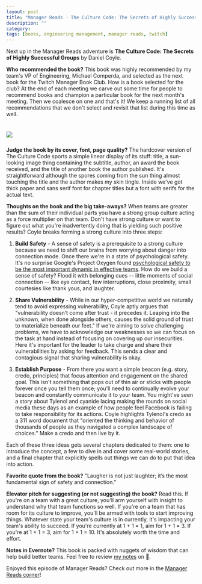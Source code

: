```yaml
---
layout: post
title: "Manager Reads - The Culture Code: The Secrets of Highly Successful Groups"
description: ""
category: 
tags: [books, engineering management, manager reads, twitch]
---
```


Next up in the Manager Reads adventure is **The Culture Code: The Secrets of Highly Successful Groups** by Daniel Coyle.

**Who recommended the book?** This book was highly recommended by my team's VP of Engineering, Michael Comperda, and selected as the next book for the Twitch Manager Book Club. How is a book selected for the club? At the end of each meeting we carve out some time for people to recommend books and champion a particular book for the next month's meeting. Then we coalesce on one and that's it! We keep a running list of all recommendations that we don't select and revisit that list during this time as well. 

<div>
    <img class="rounded-corners" style="max-width: 360px; border: 1px; margin-top: 24px;" src="{{ site.images2018 }}/12-10/culture-code.png"/>
    <p class="caption-text" style="line-height: 1.5em; margin-bottom: 24px;"><strong></strong></p>
</div>

**Judge the book by its cover, font, page quality?** The hardcover version of The Culture Code sports a simple linear display of its stuff: title, a sun-looking image thing containing the subtitle, author, an award the book received, and the title of another book the author published. It's straightforward although the spores coming from the sun thing almost touching the title and the author makes my skin tingle. Inside we've got thick paper and sans serif font for chapter titles but a font with serifs for the actual text. 

**Thoughts on the book and the big take-aways?** When teams are greater than the sum of their individual parts you have a strong group culture acting as a force multiplier on that team. Don't have strong culture or want to figure out what you're inadvertently doing that is yielding such positive results? Coyle breaks forming a strong culture into three steps:

1. **Build Safety** - A sense of safety is a prerequisite to a strong culture because we need to shift our brains from worrying about danger into connection mode. Once there we're in a state of psychological safety. It's no surprise Google's Project Oxygen found [psychological safety to be the most important dynamic in effective teams][2]. How do we build a sense of safety? Flood it with belonging cues -- little moments of social connection -- like eye contact, few interruptions, close proximity, small courtesies like thank yous, and laughter.<br>

2. **Share Vulnerability** - While in our hyper-competitive world we naturally tend to avoid expressing vulnerability, Coyle aptly argues that "vulnerability doesn’t come after trust - it precedes it. Leaping into the unknown, when done alongside others, causes the solid ground of trust to materialize beneath our feet." If we're aiming to solve challenging problems, we have to acknowledge our weaknesses so we can focus on the task at hand instead of focusing on covering up our insecurities. Here it's important for the leader to take charge and share their vulnerabilities by asking for feedback. This sends a clear and contagious signal that sharing vulnerability is okay.<br>

3. **Establish Purpose** - From there you want a simple beacon (e.g. story, credo, principles) that focus attention and engagement on the shared goal. This isn't something that pops out of thin air or sticks with people forever once you tell them once; you'll need to continually evolve your beacon and constantly communicate it to your team. You might've seen a story about Tylenol and cyanide lacing making the rounds on social media these days as an example of how people feel Facebook is failing to take responsibility for its actions. Coyle highlights Tylenol's credo as a 311 word document that "oriented the thinking and behavior of thousands of people as they navigated a complex landscape of choices." Make a credo and then live by it. 

Each of these three ideas gets several chapters dedicated to them: one to introduce the concept, a few to dive in and cover some real-world stories, and a final chapter that explicitly spells out things we can do to put that idea into action. 

**Favorite quote from the book?** "Laugher is not just laughter; it’s the most fundamental sign of safety and connection."

**Elevator pitch for suggesting (or not suggesting) the book?** Read this. If you're on a team with a great culture, you'll arm yourself with insight to understand why that team functions so well. If you're on a team that has room for its culture to improve, you'll be armed with tools to start improving things. Whatever state your team's culture is in currently, it's impacting your team's ability to succeed. If you're currently at 1 + 1 = 1, aim for 1 + 1 = 3. If you're at 1 + 1 = 3, aim for 1 + 1 = 10. It's absolutely worth the time and effort. 

**Notes in Evernote?** This book is packed with nuggets of wisdom that can help build better teams. Feel free to review [my notes][1] on 🐘.

Enjoyed this episode of Manager Reads? Check out more in the [Manager Reads corner][2]!

[1]: https://www.evernote.com/l/AOSZTUlhnI5MQZWebJOsAEcCgQC7CBKSB4c
[2]: {{site.base_url}}/archive/#manager+reads
[3]: https://rework.withgoogle.com/guides/understanding-team-effectiveness/steps/foster-psychological-safety/
